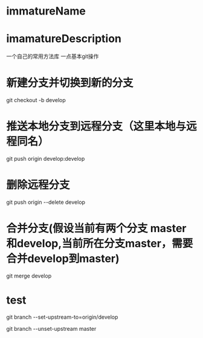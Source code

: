 # immatureName
# imamatureDescription
一个自己的常用方法库  一点基本git操作

# 新建分支并切换到新的分支
git checkout -b develop

# 推送本地分支到远程分支（这里本地与远程同名）
git push origin develop:develop

# 删除远程分支
git push origin --delete develop

# 合并分支(假设当前有两个分支 master和develop,当前所在分支master，需要合并develop到master)
git merge develop

# test
git branch --set-upstream-to=origin/develop

git branch --unset-upstream master
